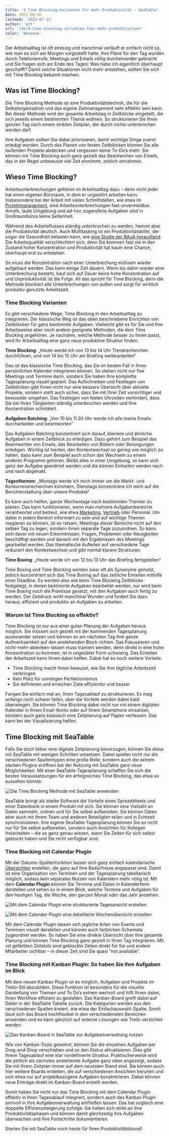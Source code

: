 ```yaml
---
title: '4 Time Blocking-Varianten für mehr Produktivität - SeaTable'
date: 2021-06-16
lastmod: '2023-07-11'
author: 'ott'
url: '/de/4-time-blocking-varianten-fuer-mehr-produktivitaet'
color: '#eeeeee'
---
```


Der Arbeitsalltag ist oft stressig und manchmal verläuft er einfach nicht so, wie man es sich am Morgen vorgestellt hatte. Ihre Pläne für den Tag wurden durch Telefonanrufe, Meetings und Emails völlig durcheinander gebracht und Sie fragen sich am Ende des Tages: Was habe ich eigentlich überhaupt geschafft? Damit solche Situationen nicht mehr entstehen, sollten Sie sich mit Time Blocking bekannt machen.

## Was ist Time Blocking?

Die Time Blocking Methode ist eine Produktivitätstechnik, die für die Selbstorganisation und das eigene Zeitmanagement sehr effektiv sein kann. Bei dieser Methode wird der gesamte Arbeitstag in Zeitblöcke eingeteilt, die sich jeweils einem bestimmten Thema widmen. So strukturieren Sie Ihren ganzen Tag nach einem strikten Zeitplan, der durch nichts unterbrochen werden darf.

Ihre Aufgaben sollten Sie dabei priorisieren, damit wichtige Dinge zuerst erledigt werden. Durch das Planen von festen Zeitblöcken können Sie alle laufenden Projekte abdecken und vergessen keine To-Do’s mehr. Sie können mit Time Blocking auch ganz gezielt das Beantworten von Emails, das in der Regel unbewusst viel Zeit einnimmt, zeitlich einrahmen.

## Wieso Time Blocking?

Arbeitsunterbrechungen gehören im Arbeitsalltag dazu – denn nicht jeder hat einen eigenen Büroraum, in dem er ungestört arbeiten kann. Insbesondere bei der Arbeit mit vielen Schnittstellen, wie etwa im [Projektmanagement](https://seatable.io/projektmanagement/), sind Arbeitsunterbrechungen fast unvermeidbar. Anrufe, laute Umgebung und ad-hoc zugerufene Aufgaben sind in Großraumbüros keine Seltenheit.

Während des Arbeitsflusses ständig unterbrochen zu werden, hemmt aber die Produktivität deutlich. Auch Multitasking ist ein Produktivitätskiller, der sogar die Gesundheit belasten kann, wie [eine Studie der BAuA herausfand](https://www.baua.de/DE/Angebote/Publikationen/Praxis/A78.pdf?__blob=publicationFile&v). Die Arbeitsqualität verschlechtert sich, denn Sie kommen fast nie in den Zustand hoher Konzentration und Produktivität hat kaum eine Chance, überhaupt erst zu entstehen.

So muss die Konzentration nach einer Unterbrechung mühsam wieder aufgebaut werden. Das kann einige Zeit dauern. Wenn bis dahin wieder eine Unterbrechung besteht, baut sich auf Dauer keine hohe Konzentration auf und Unproduktivität ist die Folge. All das spricht für Time Blocking, denn die Methode blockiert alle Unterbrechungen von außen und sorgt für wirklich produktiv genutzte Arbeitszeit.

### Time Blocking Varianten

Es gibt verschiedene Wege, Time Blocking in den Arbeitsalltag zu integrieren. Der klassische Weg ist das oben beschriebene Einrichten von Zeitblöcken für ganz bestimmte Aufgaben. Vielleicht gibt es für Sie und Ihre Arbeitsweise aber noch andere geeignete Methoden, die dem Time Blocking angehören. Je nachdem, welche Methode besser zu Ihnen passt, wird Ihr Arbeitsalltag eine ganz neue produktive Struktur finden.

**Time Blocking**: „Heute werde ich von 13 bis 14 Uhr Trendrecherchen durchführen, und von 14 bis 15 Uhr am Briefing weiterarbeiten“

Das ist das klassische Time Blocking, das Sie im besten Fall in Ihren persönlichen Kalender integrieren können. So stehen nicht nur fixe Meetings und Termine darin, sondern Sie haben Ihre komplette Tagesplanung visuell geplant. Das Aufschreiben und Festlegen von Zeitblöcken gibt Ihnen nicht nur eine bessere Übersicht über aktuelle Projekte, sondern stellt auch sicher, dass Sie mit Ihrer Zeit vorsichtiger und bewusster umgehen. Das Festlegen von festen Uhrzeiten verhindert, dass Sie bei Ihren Tätigkeiten ständig unterbrochen werden und Ihre Konzentration schmälert.

**Aufgaben Batching**: „Von 10 bis 11.30 Uhr werde ich alle meine Emails durcharbeiten und beantworten“

Das Aufgaben Batching konzentriert sich darauf, kleinere und ähnliche Aufgaben in einem Zeitblock zu erledigen. Dazu gehört zum Beispiel das Beantworten von Emails, das Bearbeiten von Bildern oder Besorgungen erledigen. Wichtig ist hierbei, den Kontextwechsel so gering wie möglich zu halten, dazu kann zum Beispiel auch schon das Wechseln zu einem anderen Programm gehören. Bleibt alles in einer Umgebung, so kann sich ganz der Aufgabe gewidmet werden und die kleinen Einheiten werden nach und nach abgehakt.

**Tagesthemen**: „Montags werde ich mich immer um die Markt- und Konkurrenzrecherchen kümmern, Dienstags konzentriere ich mich auf die Berichterstattung über unsere Produkte“

Es kann auch helfen, ganze Wochentage nach bestimmten Themen zu planen. Das kann funktionieren, wenn man mehrere Aufgabenbereiche verantwortet und betreut, wie etwa [Marketing](https://seatable.io/marketing/), [Vertrieb](https://seatable.io/vertrieb/) oder Personal. Um dabei in jedem Bereich informiert zu sein und auf wichtige Themen reagieren zu können, ist es ratsam, Meetings dieser Bereiche nicht auf den selben Tag zu legen, sondern ihnen separate Tage zuzuordnen. So kann sich davor mit neuen Erkenntnissen, Fragen, Problemen oder Neuigkeiten beschäftigt werden und danach mit den Ergebnissen des Meetings gearbeitet werden. Das thematische Aufteilen auf verschiedene Tage reduziert den Kontextwechsel und gibt mental klarere Strukturen.

**Time Boxing**: „Heute werde ich von 12 bis 13 Uhr das Briefing fertigstellen“

Time Boxing und Time Blocking werden zwar oft als Synonyme genutzt, jedoch konzentriert sich das Time Boxing auf das zeitliche Einteilen mithilfe einer Deadline. Es werden also wie beim Time Blocking Zeitblöcke festgelegt, in denen bestimmte Aufgaben bearbeitet werden, nur wird beim Time Boxing noch die Prämisse gesetzt, mit den Aufgaben auch fertig zu werden. Der Zeitdruck wirkt manchmal Wunder und fordert Sie dazu heraus, effizient und produktiv an Aufgaben zu arbeiten.

### Warum ist Time Blocking so effektiv?

Time Blocking ist nur aus einer guten Planung der Aufgaben heraus möglich. Sie müssen sich gezielt mit der kommenden Tagesplanung auseinander setzen und können so am nächsten Tag Ihre ganze Aufmerksamkeit auf den anstehenden Block richten. Das Fokussieren und nicht-mehr-ablenken-lassen muss trainiert werden, denn direkt in eine hohe Konzentration zu kommen, ist in ungeübter Form schwierig. Das Einteilen der Arbeitszeit kann Ihnen dabei helfen. Dabei hat es noch weitere Vorteile:

- Time Blocking macht Ihnen bewusst, wie Sie Ihre tägliche Arbeitszeit verbringen
- Kein Platz für unnötigen Perfektionismus
- Sie definieren und erreichen Ziele effizienter und besser

Fangen Sie einfach mal an, Ihren Tagesablauf zu strukturieren. Es mag anfangs noch schwer fallen, aber die Vorteile werden dabei bald überwiegen. Sie können Time Blocking dabei nicht nur mit einem digitalen Kalender in Ihrem Email-Konto oder auf Ihrem Smartphone einsetzen, sondern auch ganz klassisch eine Zeitplanung auf Papier verfassen. Das kann bei der Visualisierung helfen.

## Time Blocking mit SeaTable

Falls Sie doch lieber eine digitale Zeitplanung bevorzugen, können Sie diese mit SeaTable mit wenigen Schritten umsetzen. Dabei spielen nicht nur die verschiedenen Spaltentypen eine große Rolle, sondern auch die extrem starken Plugins eröffnen bei der Nutzung mit SeaTable ganz neue Möglichkeiten. Mit einer SeaTable-Tagesplanung schaffen Sie sich die besten Voraussetzungen für ein erfolgreiches Time Blocking, das etwa so aussehen könnte:

![Die Time Blocking Methode mit SeaTable anwenden](https://seatable.de/wp-content/uploads/2021/06/Calendar-Basic-View.jpg)

SeaTable bringt als starke Software die Vorteile eines Spreadsheets und einer Datenbank in einem Produkt mit sich. Sie können eine Vielzahl an Daten sammeln, ordnen und für Sie selbst aufbereiten. Sie können Daten aber auch mit Ihrem Team und anderen Beteiligten teilen und in Echtzeit synchronisieren. Ihre eigene SeaTable-Tagesplanung können Sie so nicht nur für Sie selbst aufbereiten, sondern auch Ansichten für Kollegen freischalten – die so ganz genau wissen, wann Sie Zeiten für sich selbst geblockt haben und Sie nicht verfügbar sind.

### Time Blocking mit Calendar Plugin

Mit der Datums-Spaltenfunktion lassen sich ganz einfach kalendarische [Übersichten](https://seatable.io/docs/handbuch/seatable-nutzen/ansichten/) erstellen, die ganz auf Ihre Bedürfnisse angepasst sind. Damit ist eine Organisation von Terminen und der Tagesplanung tabellarisch möglich, sodass kein separates Nutzen von Kalendern mehr nötig ist. Mit dem **Calendar Plugin** können Sie Termine und Daten in Kalenderform darstellen und sehen so in einem Blick, welche Termine und Aufgaben für den heutigen Tag, die Woche, den ganzen Monat oder das Jahr anstehen.

![Mit dem Calendar Plugin eine strukturierte Tagesansicht erstellen](https://seatable.de/wp-content/uploads/2021/06/Daily-View.jpg)

![Mit dem Calender Plugin eine detaillierte Wochenübersicht erstellen](https://seatable.de/wp-content/uploads/2021/06/Weekly-View.jpg)

Mit dem Calendar Plugin lassen sich jegliche Arten von Events und Terminen visuell darstellen und können auch farblichen Schemata zugeordnet werden. So haben Sie eine direkte Übersicht über Ihre gesamte Planung und können Time Blocking ganz gezielt in Ihren Tag integrieren. Mit rot gefärbten Zeitslots sind geblockte Zeiten direkt für Sie und andere Mitarbeiter sichtbar – in dieser Zeit sind Sie quasi “not available”.

### Time Blocking mit Kanban Plugin: So haben Sie Ihre Aufgaben im Blick

Mit dem neuen Kanban Plugin ist es möglich, Aufgaben und Projekte im Trello-Stil abzubilden. Diese Funktion ist besonders für die visuelle Darstellung von Themen und To Do’s extrem wertvoll und hilft Ihnen dabei, Ihren Workflow effizient zu gestalten. Das Kanban-Board greift dabei auf Daten in der SeaTable Tabelle zurück. Die Kategorien werden aus den verschiedenen Spalten kreiert, wie etwa der Einfachauswahl-Spalte. Somit lässt sich das Board hochflexibel in den verschiedensten Bereichen anwenden und es kann gänzlich auf externe Lösungen wie Trello verzichtet werden.

![Das Kanban-Board in SeaTable zur Aufgabenverwaltung nutzen](https://seatable.de/wp-content/uploads/2021/06/Kanban.jpg)

Wie von Kanban-Tools gewohnt, können Sie die einzelnen Aufgaben per Drag-and-Drop verschieben und so den Status aktualisieren. Dies gibt Ihrem Tagesablauf eine klar vordefinierte Struktur. Praktischerweise wird die zeitlich als nächstes anstehende Aufgabe ganz oben angezeigt, sodass Sie mit Ihrem Zeitplan immer auf dem neuesten Stand sind. Sie können auch hier weitere Boards erstellen, die auf verschiedenen Ansichten beruhen und sich etwa nur auf projektbezogene Aufgaben konzentrieren. Dabei können neue Einträge direkt im Kanban-Board erstellt werden.

Somit haben Sie nicht nur das Time Blocking mit dem Calendar Plugin effektiv in Ihren Tagesablauf integriert, sondern auch das Kanban Plugin sinnvoll in Ihre Aufgabenverwaltung einfließen lassen. Das hat sogleich eine doppelte Effizienzsteigerung zufolge: Sie halten sich strikt an Ihre Produktivitätsphasen und können damit gleichzeitig Ihre Aufgaben überwachen und Ihre Fortschritte dokumentieren.

Starten Sie mit SeaTable noch heute für Ihren Produktivitätsboost!
